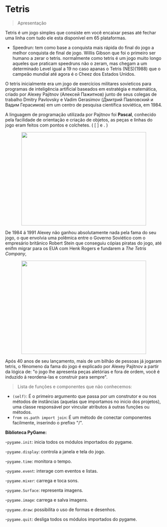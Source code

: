 # Tetris

>Apresentação


Tetris é um jogo simples que consiste em você encaixar pesas até fechar uma linha com tudo ele esta disponível em 65 plataformas.
- Speedrun: tem como base a conquista mais rápida do final do jogo a melhor conquista de final de jogo. Willis Gibson que foi o primeiro ser humano a zerar o tetris. normalmente como tetris é um jogo muito longo aqueles que praticam speedruns não o zeram, mas chegam a um determinado Level igual a 19 no caso apanas o Tetris (NES)(1988) que o campeão mundial até agora é o Cheez dos Estados Unidos.

O tetris inicialmente era um jogo de exercícios militares sovieticos para programas de inteligência artificial baseados em estratégia e matemática, criado por Alexey Pajitnov (Алексей Пажитнов) junto de seus colegas de trabalho Dmitry Pavlovsky e Vadim Gerasimov (Дмитрий Павловский и Вадим Герасимов) em um centro de pesquisa científica soviética, em 1984.

A linguagem de programação utilizada por Pajitnov foi **Pascal**, conhecido pela facilidade de orientação e criação de objetos, as peças e linhas do jogo eram feitos com pontos e colchetes. ( [ ] e . )

<p align="center">
  <img src="https://tetris.wiki/images/e/ea/Original_Tetris.png" width="400" height="300"/>
</p>

De 1984 á 1991 Alexey não ganhou absolutamente nada pela fama do seu jogo, o que envolvia uma polêmica entre o Governo Soviético com o empresário britânico Robert Stein que conseguiu cópias piratas do jogo, até enifm migrar para os EUA com Henk Rogers e fundarem a *The Tetris Company*, 

<p align="center">
  <img src="https://forbes.com.br/wp-content/uploads/2023/04/Alexey-Pajitnov-793x533.jpg" width="400" height="300"/>
</p>

Após 40 anos de seu lançamento, mais de um bilhão de pessoas já jogaram tetris, o fênomeno da fama do jogo é explicado por Alexey Pajitnov a partir da lógica de: "o jogo lhe apresenta peças aletórias e fora de ordem, você é induzido á reordena-las e construir para sempre".


>Lista de funções e componentes que não conhecemos:
- `(self)`: É o primeiro argumento que passa por um construtor e ou nos métodos de instâncias (aquelas que importamos no inicio dos projetos), uma classe responsável por vincular atributos á outras funções ou métodos.
- `from os.path import join`: É um método de conectar componentes facilmente, inserindo o prefixo "/".

**Biblioteca PyGame:**

-`pygame.init`: inicia todos os módulos importados do pygame.

-`pygame.display`: controla a janela e tela do jogo.

-`pygame.time`: monitora o tempo.

-`pygame.event`: interage com eventos e listas.

-`pygame.mixer`: carrega e toca sons.

-`pygame.Surface`: representa imagens.

-`pygame.image`: carrega e salva imagens.

-`pygame.draw`: possibilita o uso de formas e desenhos.

-`pygame.quit`: desliga todos os módulos importados do pygame.

